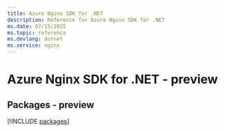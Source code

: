 ```yaml
---
title: Azure Nginx SDK for .NET
description: Reference for Azure Nginx SDK for .NET
ms.date: 07/15/2025
ms.topic: reference
ms.devlang: dotnet
ms.service: nginx
---
```

# Azure Nginx SDK for .NET - preview
## Packages - preview
[!INCLUDE [packages](nginx-index.md)]